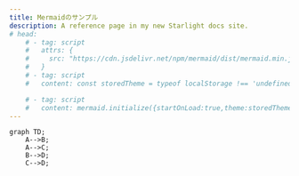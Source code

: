 ```yaml
---
title: Mermaidのサンプル
description: A reference page in my new Starlight docs site.
# head:
    # - tag: script
    #   attrs: {
    #     src: "https://cdn.jsdelivr.net/npm/mermaid/dist/mermaid.min.js"
    #   }
    # - tag: script
    #   content: const storedTheme = typeof localStorage !== 'undefined' && localStorage.getItem('starlight-theme');

    # - tag: script
    #   content: mermaid.initialize({startOnLoad:true,theme:storedTheme})
---
```


```mermaid
graph TD;
    A-->B;
    A-->C;
    B-->D;
    C-->D;
```
